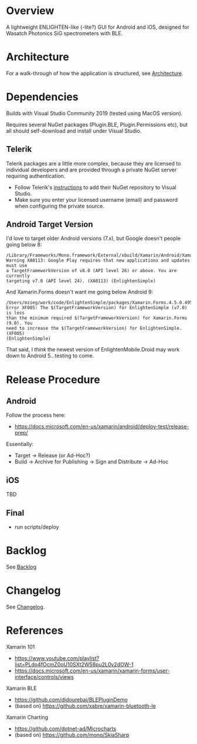 # Overview

A lightweight ENLIGHTEN-like (-lite?) GUI for Android and iOS, designed for 
Wasatch Photonics SiG spectrometers with BLE.

# Architecture

For a walk-through of how the application is structured, see 
[Architecture](README_ARCHITECTURE.md).

# Dependencies

Builds with Visual Studio Community 2019 (tested using MacOS version).

Requires several NuGet packages (Plugin.BLE, Plugin.Permissions etc), but all 
should self-download and install under Visual Studio.

## Telerik ##

Telerik packages are a little more complex, because they are licensed to 
individual developers and are provided through a private NuGet server requiring
authentication.

- Follow Telerik's [instructions](https://docs.telerik.com/devtools/xamarin/installation-and-deployment/telerik-nuget-server#visual-studio-for-mac) 
  to add their NuGet repository to Visual Studio.
- Make sure you enter your licensed username (email) and password when configuring 
  the private source.

## Android Target Version

I'd love to target older Android versions (7.x), but Google doesn't people going
below 8:

    /Library/Frameworks/Mono.framework/External/xbuild/Xamarin/Android/Xamarin.Android.Common.targets(2,2): 
    Warning XA0113: Google Play requires that new applications and updates must use 
    a TargetFrameworkVersion of v8.0 (API level 26) or above. You are currently 
    targeting v7.0 (API level 24). (XA0113) (EnlightenSimple)

And Xamarin.Forms doesn't want me going below Android 9:

    /Users/mzieg/work/code/EnlightenSimple/packages/Xamarin.Forms.4.5.0.495/build/Xamarin.Forms.targets(5,5): 
    Error XF005: The $(TargetFrameworkVersion) for EnlightenSimple (v7.0) is less
    than the minimum required $(TargetFrameworkVersion) for Xamarin.Forms (9.0). You
    need to increase the $(TargetFrameworkVersion) for EnlightenSimple. (XF005) 
    (EnlightenSimple)

That said, I _think_ the newest version of EnlightenMobile.Droid may work down 
to Android 5...testing to come.

# Release Procedure

## Android 

Follow the process here:

- https://docs.microsoft.com/en-us/xamarin/android/deploy-test/release-prep/

Essentially:
- Target -> Release (or Ad-Hoc?)
- Build -> Archive for Publishing -> Sign and Distribute -> Ad-Hoc

## iOS

TBD

## Final

- run scripts/deploy

# Backlog

See [Backlog](https://wiki.wasatchphotonics.com/index.php?title=ENLIGHTEN_Mobile#Backlog)

# Changelog

See [Changelog](README_CHANGELOG.md).

# References

Xamarin 101 

- https://www.youtube.com/playlist?list=PLdo4fOcmZ0oU10SXt2W58pu2L0v2dOW-1
- https://docs.microsoft.com/en-us/xamarin/xamarin-forms/user-interface/controls/views

Xamarin BLE

- https://github.com/didourebai/BLEPluginDemo
- (based on) https://github.com/xabre/xamarin-bluetooth-le

Xamarin Charting

- https://github.com/dotnet-ad/Microcharts
- (based on) https://github.com/mono/SkiaSharp 
